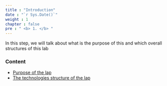 ```yaml
---
title : "Introduction"
date : "`r Sys.Date()`"
weight : 1
chapter : false
pre : " <b> 1. </b> "
---
```

  
In this step, we will talk about what is the purpose of this and which overall structures of this lab
  

### Content
- [Purpose of the lap](1.1-purpose/)
- [The technologies structure of the lap](1.2-structure/)
